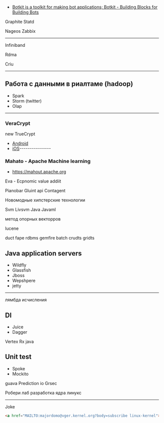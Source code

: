 
 - [Botkit is a toolkit for making bot applications; Botkit - Building Blocks for Building Bots](https://github.com/howdyai/botkit)

Graphite
Statd

Nageos
Zabbix

------------

Infiniband

Rdma

Criu

-------------

## Работа с данными в риалтаме (hadoop)
 - Spark
 - Storm (twitter)
 - Olap
-------------------
### VeraCrypt
new TrueCrypt

 - [Android](https://play.google.com/store/apps/details?id=com.sovworks.eds.android)
 - [iOS](https://itunes.apple.com/us/app/disk-decipher/id516538625?mt=8)----------------

### Mahato - Apache Machine learning
 - https://mahout.apache.org


Eva - Ecpnomic value addiit

Pianobar
Gluint api
Contagent

Новомодные хипстерские технологии

Svm
Livsvm
Java
Javaml

метод опорных векторров

lucene

duct fape
rdbms
gemfire
batch
crudts
gridts

## Java application servers
 - Wildfly
 - Glassfish
 - Jboss
 - Wepshpere
 - jetty

----------------
лямбда исчисления

## DI
 - Juice   
 - Dagger

Vertex
Rx java

## Unit test
 - Spoke        
 - Mockito



guava
Prediction io
Grsec

Робери лаб разработка ядра линукс

-----------------
Joke
 ```html
<a href="MAILTO:majordomo@vger.kernel.org?body=subscribe linux-kernel">subscribe</a>
 ```
